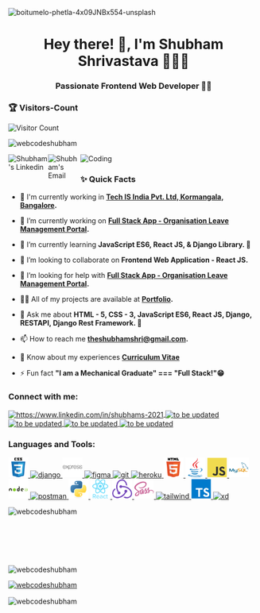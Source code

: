 ![boitumelo-phetla-4x09JNBx554-unsplash](https://user-images.githubusercontent.com/115470266/205470710-295ad6e0-91b3-4da2-b7ad-397d835375f7.jpg)

<h1 align="center">Hey there! 👋, I'm Shubham Shrivastava 👨‍💻🌱</h1>
<h3 align="center">Passionate Frontend Web Developer 👨‍💻</h3>

### 🏆 Visitors-Count
![Visitor Count](https://profile-counter.glitch.me/{webcodeshubham}/count.svg)

<p align="left"><img src="https://komarev.com/ghpvc/?username=webcodeshubham&label=Profile%20views&color=0e75b6&style=flat" alt="webcodeshubham" /></p>

<img alt="Coding" width="500" src="https://images.unsplash.com/photo-1484417894907-623942c8ee29?ixlib=rb-4.0.3&ixid=MnwxMjA3fDB8MHxwaG90by1wYWdlfHx8fGVufDB8fHx8&auto=format&fit=crop&w=1632&q=80" />

<a href="https://www.linkedin.com/in/shubhams-2021">
  <img align="left" alt="Shubham's Linkedin" width="80px" src="https://img.shields.io/badge/LinkedIn-0077B5?style=for-the-badge&logo=linkedin&logoColor=white" />
</a>

<a href="mailto:theshubhamshri@gmail.com">
  <img align="left" alt="Shubham's Email" width="65px" src="https://img.shields.io/badge/Gmail-D14836?style=for-the-badge&logo=gmail&logoColor=white" />
</a>

<br />

### ✨ Quick Facts

- 🏢 I'm currently working in **[Tech IS India Pvt. Ltd, Kormangala, Bangalore](https://techis.io/).**

- 🔭 I’m currently working on **[Full Stack App - Organisation Leave Management Portal](https://frontend-task-management-sys.herokuapp.com/).**

- 🌱 I’m currently learning **JavaScript ES6, React JS, & Django Library. 🥀**

- 🙌 I’m looking to collaborate on **Frontend Web Application - React JS.**

- 🤝 I’m looking for help with **[Full Stack App - Organisation Leave Management Portal](https://frontend-task-management-sys.herokuapp.com/).**

- 👨‍💻 All of my projects are available at **[Portfolio](https://newportfolio-1.jstackshubham.repl.co/).**

- 💬 Ask me about **HTML - 5, CSS - 3, JavaScript ES6, React JS, Django, RESTAPI, Django Rest Framework. 🥀**

- 📫 How to reach me **theshubhamshri@gmail.com.**

- 📄 Know about my experiences **[Curriculum Vitae](https://drive.google.com/file/d/14p-YyGQw5WtaJrumZuFQuP2EdDBD3zTu/view?usp=share_link)**

- ⚡ Fun fact **"I am a Mechanical Graduate" === "Full Stack!"😁**

<h3 align="left">Connect with me:</h3>

<p align="left">
<a href="https://linkedin.com/in/https://www.linkedin.com/in/shubhams-2021" target="blank">
  <img align="center" src="https://raw.githubusercontent.com/rahuldkjain/github-profile-readme-generator/master/src/images/icons/Social/linked-in-alt.svg" alt="https://www.linkedin.com/in/shubhams-2021" height="30" width="40" />
</a>
  
<a href="https://stackoverflow.com/users/to be updated" target="blank">
  <img align="center" src="https://raw.githubusercontent.com/rahuldkjain/github-profile-readme-generator/master/src/images/icons/Social/stack-overflow.svg" alt="to be updated" height="30" width="40" />
</a>
  
<a href="https://codesandbox.com/to be updated" target="blank">
  <img align="center" src="https://raw.githubusercontent.com/rahuldkjain/github-profile-readme-generator/master/src/images/icons/Social/codesandbox.svg" alt="to be updated" height="30" width="40" />
</a>
  
<a href="https://www.hackerrank.com/to be updated" target="blank">
  <img align="center" src="https://raw.githubusercontent.com/rahuldkjain/github-profile-readme-generator/master/src/images/icons/Social/hackerrank.svg" alt="to be updated" height="30" width="40" />
</a>
  
<a href="/to be updated" target="blank">
  <img align="center" src="https://raw.githubusercontent.com/rahuldkjain/github-profile-readme-generator/master/src/images/icons/Social/rss.svg" alt="to be updated" height="30" width="40" />
</a>
</p>

<h3 align="left">Languages and Tools:</h3>

<p align="left">
  <a href="https://www.w3schools.com/css/" target="_blank" rel="noreferrer">
    <img src="https://raw.githubusercontent.com/devicons/devicon/master/icons/css3/css3-original-wordmark.svg" alt="css3" width="40" height="40"/>
  </a>
  
  <a href="https://www.djangoproject.com/" target="_blank" rel="noreferrer">
    <img src="https://cdn.worldvectorlogo.com/logos/django.svg" alt="django" width="40" height="40"/> </a> <a href="https://expressjs.com" target="_blank" rel="noreferrer"> <img src="https://raw.githubusercontent.com/devicons/devicon/master/icons/express/express-original-wordmark.svg" alt="express" width="40" height="40"/>
  </a>
  
  <a href="https://www.figma.com/" target="_blank" rel="noreferrer">
    <img src="https://www.vectorlogo.zone/logos/figma/figma-icon.svg" alt="figma" width="40" height="40"/>
  </a>
  
  <a href="https://git-scm.com/" target="_blank" rel="noreferrer">
    <img src="https://www.vectorlogo.zone/logos/git-scm/git-scm-icon.svg" alt="git" width="40" height="40"/>
  </a>
  
  <a href="https://heroku.com" target="_blank" rel="noreferrer">
    <img src="https://www.vectorlogo.zone/logos/heroku/heroku-icon.svg" alt="heroku" width="40" height="40"/>
  </a>
  
  <a href="https://www.w3.org/html/" target="_blank" rel="noreferrer">
    <img src="https://raw.githubusercontent.com/devicons/devicon/master/icons/html5/html5-original-wordmark.svg" alt="html5" width="40" height="40"/>
  </a>
  
  <a href="https://www.java.com" target="_blank" rel="noreferrer">
    <img src="https://raw.githubusercontent.com/devicons/devicon/master/icons/java/java-original.svg" alt="java" width="40" height="40"/>
  </a>
  
  <a href="https://developer.mozilla.org/en-US/docs/Web/JavaScript" target="_blank" rel="noreferrer">
    <img src="https://raw.githubusercontent.com/devicons/devicon/master/icons/javascript/javascript-original.svg" alt="javascript" width="40" height="40"/>
  </a>
  
  <a href="https://www.mysql.com/" target="_blank" rel="noreferrer">
    <img src="https://raw.githubusercontent.com/devicons/devicon/master/icons/mysql/mysql-original-wordmark.svg" alt="mysql" width="40" height="40"/>
  </a><a href="https://nodejs.org" target="_blank" rel="noreferrer"> <img src="https://raw.githubusercontent.com/devicons/devicon/master/icons/nodejs/nodejs-original-wordmark.svg" alt="nodejs" width="40" height="40"/>
  </a><a href="https://postman.com" target="_blank" rel="noreferrer">
    <img src="https://www.vectorlogo.zone/logos/getpostman/getpostman-icon.svg" alt="postman" width="40" height="40"/>
  </a>
  
  <a href="https://www.python.org" target="_blank" rel="noreferrer">
  <img src="https://raw.githubusercontent.com/devicons/devicon/master/icons/python/python-original.svg" alt="python" width="40" height="40"/>
  </a>
  
  <a href="https://reactjs.org/" target="_blank" rel="noreferrer">
    <img src="https://raw.githubusercontent.com/devicons/devicon/master/icons/react/react-original-wordmark.svg" alt="react" width="40" height="40"/>
  </a>
  
  <a href="https://redux.js.org" target="_blank" rel="noreferrer">
    <img src="https://raw.githubusercontent.com/devicons/devicon/master/icons/redux/redux-original.svg" alt="redux" width="40" height="40"/>
  </a>
  
  <a href="https://sass-lang.com" target="_blank" rel="noreferrer">
    <img src="https://raw.githubusercontent.com/devicons/devicon/master/icons/sass/sass-original.svg" alt="sass" width="40" height="40"/>
  </a>
  
  <a href="https://tailwindcss.com/" target="_blank" rel="noreferrer">
    <img src="https://www.vectorlogo.zone/logos/tailwindcss/tailwindcss-icon.svg" alt="tailwind" width="40" height="40"/>
  </a>
  
  <a href="https://www.typescriptlang.org/" target="_blank" rel="noreferrer">
    <img src="https://raw.githubusercontent.com/devicons/devicon/master/icons/typescript/typescript-original.svg" alt="typescript" width="40" height="40"/>
  </a>
  
  <a href="https://www.adobe.com/products/xd.html" target="_blank" rel="noreferrer">
    <img src="https://cdn.worldvectorlogo.com/logos/adobe-xd.svg" alt="xd" width="40" height="40"/>
  </a>
</p>

<p><img align="left" src="https://github-readme-stats.vercel.app/api/top-langs?username=webcodeshubham&show_icons=true&locale=en&layout=compact" alt="webcodeshubham" /></p>

<br />
<br />
<br />
<br />
<br />
<br />

<p><img align="center" src="https://github-readme-stats.vercel.app/api?username=webcodeshubham&show_icons=true&locale=en" alt="webcodeshubham" /></p>

<p align="left"><a href="https://github.com/ryo-ma/github-profile-trophy"><img src="https://github-profile-trophy.vercel.app/?username=webcodeshubham" alt="webcodeshubham" /></a></p>

<p><img align="center" src="https://github-readme-streak-stats.herokuapp.com/?user=webcodeshubham&" alt="webcodeshubham" /></p>
